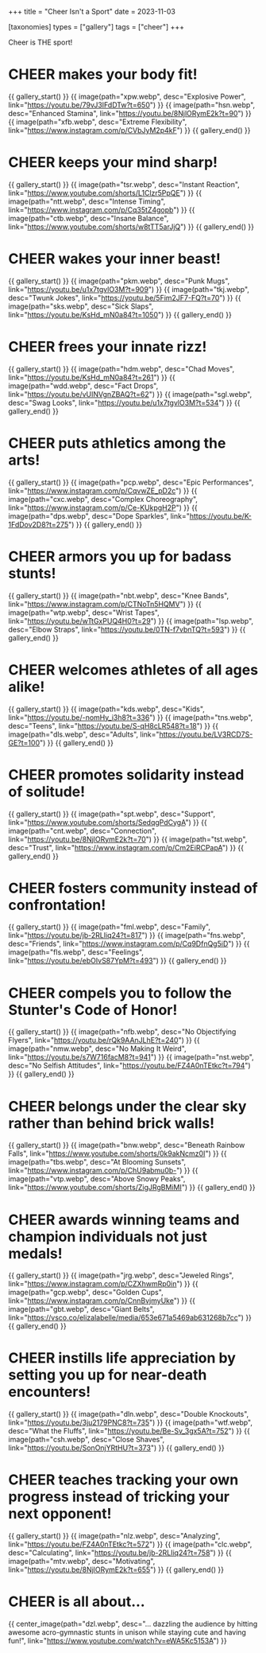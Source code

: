+++
title = "Cheer Isn't a Sport"
date = 2023-11-03

[taxonomies]
types = ["gallery"]
tags = ["cheer"]
+++

Cheer is THE sport!

<!-- more -->

# **CHEER makes your body fit!**

{{ gallery_start() }}
{{ image(path="xpw.webp", desc="Explosive Power", link="https://youtu.be/79vJ3IFdDTw?t=650") }}
{{ image(path="hsn.webp", desc="Enhanced Stamina", link="https://youtu.be/8NjlORymE2k?t=90") }}
{{ image(path="xfb.webp", desc="Extreme Flexibility", link="https://www.instagram.com/p/CVbJyM2p4kF") }}
{{ gallery_end() }}

# **CHEER keeps your mind sharp!**

{{ gallery_start() }}
{{ image(path="tsr.webp", desc="Instant Reaction", link="https://www.youtube.com/shorts/L1Clzr5PpQE") }}
{{ image(path="ntt.webp", desc="Intense Timing", link="https://www.instagram.com/p/Cq35tZ4gopb") }}
{{ image(path="ctb.webp", desc="Insane Balance", link="https://www.youtube.com/shorts/w8tTT5arJjQ") }}
{{ gallery_end() }}

# **CHEER wakes your inner beast!**

{{ gallery_start() }}
{{ image(path="pkm.webp", desc="Punk Mugs", link="https://youtu.be/u1x7tgvlO3M?t=909") }}
{{ image(path="tkj.webp", desc="Twunk Jokes", link="https://youtu.be/5Fim2JF7-FQ?t=70") }}
{{ image(path="sks.webp", desc="Sick Slaps", link="https://youtu.be/KsHd_mN0a84?t=1050") }}
{{ gallery_end() }}

# **CHEER frees your innate rizz!**

{{ gallery_start() }}
{{ image(path="hdm.webp", desc="Chad Moves", link="https://youtu.be/KsHd_mN0a84?t=261") }}
{{ image(path="wdd.webp", desc="Fact Drops", link="https://youtu.be/vUINVgnZBAQ?t=62") }}
{{ image(path="sgl.webp", desc="Swag Looks", link="https://youtu.be/u1x7tgvlO3M?t=534") }}
{{ gallery_end() }}

# **CHEER puts athletics among the arts!**

{{ gallery_start() }}
{{ image(path="pcp.webp", desc="Epic Performances", link="https://www.instagram.com/p/CqvwZE_pD2c") }}
{{ image(path="cxc.webp", desc="Complex Choreography", link="https://www.instagram.com/p/Ce-KUkpgH2P") }}
{{ image(path="dps.webp", desc="Dope Sparkles", link="https://youtu.be/K-1FdDov2D8?t=275") }}
{{ gallery_end() }}

# **CHEER armors you up for badass stunts!**

{{ gallery_start() }}
{{ image(path="nbt.webp", desc="Knee Bands", link="https://www.instagram.com/p/CTNoTn5HQMV") }}
{{ image(path="wtp.webp", desc="Wrist Tapes", link="https://youtu.be/wTtGxPUQ4H0?t=29") }}
{{ image(path="lsp.webp", desc="Elbow Straps", link="https://youtu.be/0TN-f7vbnTQ?t=593") }}
{{ gallery_end() }}

# **CHEER welcomes athletes of all ages alike!**

{{ gallery_start() }}
{{ image(path="kds.webp", desc="Kids", link="https://youtu.be/-nomHy_i3h8?t=336") }}
{{ image(path="tns.webp", desc="Teens", link="https://youtu.be/S-qH8cLR548?t=18") }}
{{ image(path="dls.webp", desc="Adults", link="https://youtu.be/LV3RCD7S-GE?t=100") }}
{{ gallery_end() }}

# **CHEER promotes solidarity instead of solitude!**

{{ gallery_start() }}
{{ image(path="spt.webp", desc="Support", link="https://www.youtube.com/shorts/SedqgPdCygA") }}
{{ image(path="cnt.webp", desc="Connection", link="https://youtu.be/8NjlORymE2k?t=70") }}
{{ image(path="tst.webp", desc="Trust", link="https://www.instagram.com/p/Cm2EiRCPapA") }}
{{ gallery_end() }}

# **CHEER fosters community instead of confrontation!**

{{ gallery_start() }}
{{ image(path="fml.webp", desc="Family", link="https://youtu.be/jb-2RLIiq24?t=817") }}
{{ image(path="fns.webp", desc="Friends", link="https://www.instagram.com/p/Cq9DfnQg5iD") }}
{{ image(path="fls.webp", desc="Feelings", link="https://youtu.be/ebOIvS87YpM?t=493") }}
{{ gallery_end() }}

# **CHEER compels you to follow the Stunter's Code of Honor!**

{{ gallery_start() }}
{{ image(path="nfb.webp", desc="No Objectifying Flyers", link="https://youtu.be/rQk9AAnJLhE?t=240") }}
{{ image(path="nmw.webp", desc="No Making It Weird", link="https://youtu.be/s7W716facM8?t=941") }}
{{ image(path="nst.webp", desc="No Selfish Attitudes", link="https://youtu.be/FZ4A0nTEtkc?t=794") }}
{{ gallery_end() }}

# **CHEER belongs under the clear sky rather than behind brick walls!**

{{ gallery_start() }}
{{ image(path="bnw.webp", desc="Beneath Rainbow Falls", link="https://www.youtube.com/shorts/0k9akNcmz0I") }}
{{ image(path="tbs.webp", desc="At Blooming Sunsets", link="https://www.instagram.com/p/ChU9abmu0b-") }}
{{ image(path="vtp.webp", desc="Above Snowy Peaks", link="https://www.youtube.com/shorts/ZigJRgBMiMI") }}
{{ gallery_end() }}

# **CHEER awards winning teams and champion individuals not just medals!**

{{ gallery_start() }}
{{ image(path="jrg.webp", desc="Jeweled Rings", link="https://www.instagram.com/p/CZXhwmRp0in") }}
{{ image(path="gcp.webp", desc="Golden Cups", link="https://www.instagram.com/p/CnnBvjmyUke") }}
{{ image(path="gbt.webp", desc="Giant Belts", link="https://vsco.co/elizalabelle/media/653e671a5469ab631268b7cc") }}
{{ gallery_end() }}

# **CHEER instills life appreciation by setting you up for near-death encounters!**

{{ gallery_start() }}
{{ image(path="dln.webp", desc="Double Knockouts", link="https://youtu.be/3ju2179PNC8?t=735") }}
{{ image(path="wtf.webp", desc="What the Fluffs", link="https://youtu.be/Be-Sv_3gx5A?t=752") }}
{{ image(path="csh.webp", desc="Close Shaves", link="https://youtu.be/SonOnjYRtHU?t=373") }}
{{ gallery_end() }}

# **CHEER teaches tracking your own progress instead of tricking your next opponent!**

{{ gallery_start() }}
{{ image(path="nlz.webp", desc="Analyzing", link="https://youtu.be/FZ4A0nTEtkc?t=572") }}
{{ image(path="clc.webp", desc="Calculating", link="https://youtu.be/jb-2RLIiq24?t=758") }}
{{ image(path="mtv.webp", desc="Motivating", link="https://youtu.be/8NjlORymE2k?t=655") }}
{{ gallery_end() }}

# **CHEER is all about...**

{{ center_image(path="dzl.webp", desc="... dazzling the audience by hitting awesome acro-gymnastic stunts in unison while staying cute and having fun!", link="https://www.youtube.com/watch?v=eWA5Kc5153A") }}
